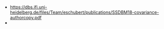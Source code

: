 
- https://dbs.ifi.uni-heidelberg.de/files/Team/eschubert/publications/SSDBM18-covariance-authorcopy.pdf
- 
